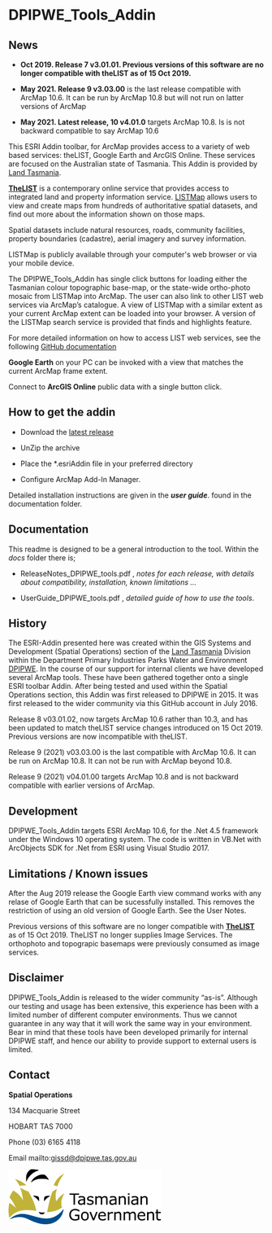 # DPIPWE_Tools_Addin

## News
* **Oct 2019. Release 7 v3.01.01.  Previous versions of this software are no longer compatible with theLIST  as of 15 Oct 2019.**

* **May 2021. Release 9 v3.03.00** is the last release compatible with ArcMap 10.6. It can be run by ArcMap 10.8 but will not run on latter versions of ArcMap

* **May 2021. Latest release, 10 v4.01.0** targets ArcMap 10.8. Is is not backward compatible to say ArcMap 10.6

This ESRI Addin toolbar, for ArcMap provides access to a variety of web based services: theLIST, Google Earth and ArcGIS Online. These services are focused on the Australian state of Tasmania. This Addin is provided by [Land Tasmania](http://dpipwe.tas.gov.au/land-tasmania).

[**TheLIST**](http://dpipwe.tas.gov.au/land-tasmania/the-list)  is a contemporary online service that provides access to integrated land and property information service. [LISTMap](http://dpipwe.tas.gov.au/land-tasmania/the-list/listmap) allows users to view and create maps from hundreds of authoritative spatial datasets, and find out more about the information shown on those maps.

Spatial datasets include natural resources, roads, community facilities, property boundaries (cadastre), aerial imagery and survey information.

LISTMap is publicly available through your computer's web browser or via your mobile device.

The DPIPWE_Tools_Addin has single click buttons for loading either the Tasmanian colour topographic base-map, or the state-wide ortho-photo mosaic from LISTMap into ArcMap. The user can also link to other LIST web services via ArcMap’s catalogue. A view of LISTMap with a similar extent as your current ArcMap extent can be loaded into your browser. A version of the LISTMap search service is provided that finds and highlights feature.

For more detailed information on how to access LIST web services, see the following [GitHub documentation](https://github.com/DPIPWE/list-spatial-web-service-examples/blob/master/Documentation/LIST_Spatial_Web_Services_User_Guide.pdf)

**Google Earth** on your PC can be invoked with a view that matches the current ArcMap frame extent.

Connect to **ArcGIS Online** public data with a single button click.

## How to get the addin

* Download the [latest release](https://github.com/DPIPWE/DPIPWE_Tools_Addin/releases/latest)
* UnZip the archive

* Place the *.esriAddin file in your preferred directory

* Configure ArcMap Add-In Manager.

Detailed installation instructions are given in the **_user guide_**. found in the documentation folder.


## Documentation
This readme is designed to be a general introduction to the tool. Within the *docs* folder there is;

* ReleaseNotes_DPIPWE_tools.pdf , *notes for each release, with details about compatibility, installation, known limitations ...*

* UserGuide_DPIPWE_tools.pdf , *detailed guide of how to use the tools*.

## History

The ESRI-Addin presented here was created within the GIS Systems and Development (Spatial Operations) section of the [Land Tasmania](http://dpipwe.tas.gov.au/land-tasmania) Division within the Department Primary Industries Parks Water and Environment [DPIPWE](http://dpipwe.tas.gov.au/). In the course of our support for internal clients we have developed several ArcMap tools. These have been gathered together onto a single ESRI toolbar Addin. After being tested and used within the Spatial Operations section, this Addin was first  released to DPIPWE in 2015. It was first released to the wider community via this GitHub account in July 2016.

Release 8 v03.01.02, now targets ArcMap 10.6 rather than 10.3, and has been updated to match theLIST service changes introduced on 15 Oct 2019. Previous versions are now incompatible with theLIST. 

Release 9 (2021) v03.03.00 is the last compatible with ArcMap 10.6. It can be run on ArcMap 10.8. It can not be run with ArcMap beyond 10.8.

Release 9 (2021) v04.01.00 targets ArcMap 10.8 and is not backward compatible with earlier versions of ArcMap.

## Development

DPIPWE_Tools_Addin targets ESRI ArcMap 10.6, for the .Net 4.5 framework under the Windows 10 operating system. The code is written in VB.Net with ArcObjects SDK for .Net from ESRI using Visual Studio 2017. 

## Limitations / Known issues
After the Aug 2019 release the Google Earth view command works with any relase of Google Earth that can be sucessfully installed. This removes the restriction of using an old version of Google Earth.  See the User Notes.

Previous versions of this software are no longer compatible with [**TheLIST**](http://dpipwe.tas.gov.au/land-tasmania/the-list) as of 15 Oct 2019. TheLIST no longer supplies Image Services. The orthophoto and topograpic basemaps were previously consumed as image services.

## Disclaimer

DPIPWE_Tools_Addin is released to the wider community “as-is”. Although our testing and usage has been extensive, this experience has been with a limited number of different computer environments. Thus we cannot guarantee in any way that it will work the same way in your environment. Bear in mind that these tools have been developed primarily for internal DPIPWE staff, and hence our ability to provide support to external users is limited.

## Contact

**Spatial Operations**

134 Macquarie Street

HOBART TAS 7000

Phone (03) 6165 4118

Email mailto:gissd@dpipwe.tas.gov.au 

<img src="media/Tas_Gov_logo.jpg" width="300" height="108" />
